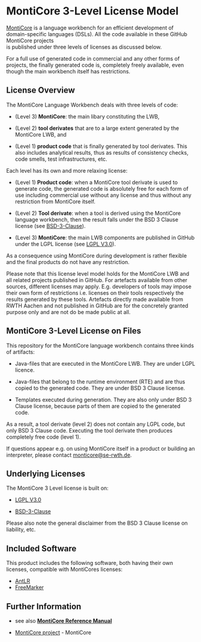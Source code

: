 <!-- (c) https://github.com/MontiCore/monticore -->

# MontiCore 3-Level License Model 

[MontiCore](http://www.monticore.de) is a language workbench for an efficient 
development of domain-specific languages (DSLs). All the code available
in these GitHub MontiCore projects  
is published under three levels of licenses as discussed below.

For a full use of generated code in commercial and any other forms of 
projects, the finally generated code is, completely freely available,
even though the main workbench itself has restrictions. 


## License Overview 

The MontiCore Language Workbench deals with three levels of code:

* (Level 3) **MontiCore**: the main libary constituting the LWB,

* (Level 2) **tool derivates** that are to a large extent generated by the MontiCore 
    LWB, and

* (Level 1) **product code** that is finally generated by tool derivates.
    This also includes analytical results, thus as results of consistency 
    checks, code smells, test infrastructures, etc.

Each level has its own and more relaxing license: 

* (Level 1) **Product code**: when a MontiCore tool derivate is used to 
generate code, the generated code is absolutely free for each form of use 
including commercial use without any license and thus without any restriction 
from MontiCore itself. 

* (Level 2) **Tool derivate**: when a tool is derived using the MontiCore 
language workbench, then the result falls under the BSD 3 Clause license 
(see [BSD-3-Clause](https://github.com/MontiCore/monticore/tree/master/00.org/Licenses/LICENSE-BSD3CLAUSE.md)).

* (Level 3) **MontiCore**: the main LWB components are published in GitHub under the 
LGPL license (see [LGPL V3.0](https://github.com/MontiCore/monticore/tree/master/00.org/Licenses/LICENSE-LGPL.md)).


As a consequence using MontiCore during development is rather flexible 
and the final products do not have any restriction. 

Please note that this license level model holds for the MontiCore
LWB and all related projects published in GitHub. For artefacts available 
from other sources, different licenses may apply.
E.g. developers of tools may impose their own form of 
restrictions i.e. licenses on their tools respectively the results
generated by these tools. 
Artefacts directly made available from RWTH Aachen and not published in 
GitHub are for the concretely granted purpose only and are 
not do be made public at all.


## MontiCore 3-Level License on Files 

This repository for the MontiCore language workbench contains three 
kinds of artifacts: 

* Java-files that are executed in the MontiCore LWB. They are under 
LGPL licence.

* Java-files that belong to the runtime environment (RTE) and are thus 
copied to the generated code. They are under BSD 3 Clause license.

* Templates executed during generation. They are also only under BSD 3 
Clause license, because parts of them are copied to the generated code. 

As a result, a tool derivate (level 2) does not contain any LGPL code, 
but only BSD 3 Clause code. Executing the tool derivate then 
produces completely free code (level 1).

If questions appear e.g. on using MontiCore itself in a product
or building an interpreter, please contact monticore@se-rwth.de. 

## Underlying Licenses 

The MontiCore 3 Level license is built on:

* [LGPL V3.0](https://github.com/MontiCore/monticore/tree/master/00.org/Licenses/LICENSE-LGPL.md) 

* [BSD-3-Clause](https://github.com/MontiCore/monticore/tree/master/00.org/Licenses/LICENSE-BSD3CLAUSE.md) 

Please also note the general disclaimer from the BSD 3 Clause license on 
liability, etc. 

## Included Software

This product includes the following software, both having their own licenses,
compatible with MontiCores licenses:

* [AntLR](http://www.antlr.org/)
* [FreeMarker](http://freemarker.org/)


## Further Information

* see also [**MontiCore Reference Manual**](http://www.monticore.de/)

* [MontiCore project](../../README.md) - MontiCore


